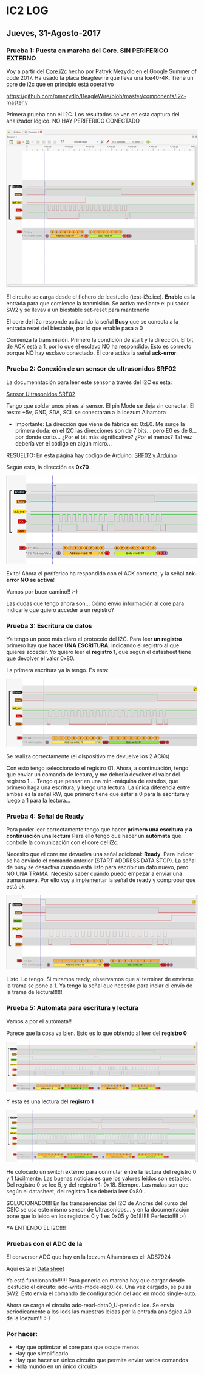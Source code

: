# IC2 LOG

## Jueves, 31-Agosto-2017

### Prueba 1: Puesta en marcha del Core. SIN PERIFERICO EXTERNO

Voy a partir del [Core i2c](https://github.com/pmezydlo/BeagleWire/blob/master/components/i2c-master.v) hecho por Patryk Mezydlo en el Google Summer of code 2017. Ha usado la placa Beaglewire que lleva una Ice40-4K. Tiene un core de i2c que en principio está operativo

https://github.com/pmezydlo/BeagleWire/blob/master/components/i2c-master.v

Primera prueba con el I2C. Los resultados se ven en esta captura del analizador lógico. NO HAY PERIFERICO CONECTADO

![](./Test-1.png)

El circuito se carga desde el fichero de Icestudio (test-i2c.ice). **Enable** es la entrada para que comience la tranmisión. Se activa mediante el pulsador SW2 y se llevav a un biestable set-reset para mantenerlo

El core del i2c responde activando la señal **Busy** que se conecta a la entrada reset del biestable, por lo que enable pasa a 0

Comienza la transmisión. Primero la condición de start y la dirección. El bit de ACK está a 1, por lo que el esclavo NO ha respondido. Esto es correcto porque NO hay esclavo conectado. El core activa la señal **ack-error**.


### Prueba 2: Conexión de un sensor de ultrasonidos SRF02

La documenntación para leer este sensor a través del I2C es esta:

[Sensor Ultrasonidos SRF02](https://www.robot-electronics.co.uk/htm/srf02techI2C.htm)

Tengo que soldar unos pines al sensor. El pin Mode se deja sin conectar. El resto: +5v, GND, SDA, SCL se conectarán a la Icezum Alhambra

* Importante: La dirección que viene de fábrica es: 0xE0. Me surge la primera duda: en el I2C las direcciones son de 7 bits... pero E0 es de 8... por donde corto... ¿Por el bit más significativo? ¿Por el menos? Tal vez debería ver el código en algún micro...

RESUELTO: En esta página hay código de Arduino: [SRF02 y Arduino](https://www.arduino.cc/en/Tutorial/SFRRangerReader)

Según esto, la dirección es **0x70**

![](./Test-2.png)

Éxito! Ahora el periferico ha respondido con el ACK correcto, y la señal **ack-error NO se activa**!

Vamos por buen camino!! :-)

Las dudas que tengo ahora son... Cómo envío información al core para indicarle que quiero acceder a un registro?

### Prueba 3: Escritura de datos

Ya tengo un poco más claro el protocolo del I2C. Para **leer un registro** primero hay que hacer **UNA ESCRITURA**, indicando el registro al que quieres acceder. Yo quiero leer el **registro 1**, que según el datasheet tiene que devolver el valor 0x80.

La primera escritura ya la tengo. Es esta:

![](./Test-3.png)

Se realiza correctamente (el dispositivo me devuelve los 2 ACKs)

Con esto tengo seleccionado el registro 01. Ahora, a continuación, tengo que enviar un comando de lectura, y me debería devolver el valor del registro 1....  Tengo que pensar en una mini-máquina de estados, que primero haga una escritura, y luego una lectura. La única diferencia entre ambas es la señal RW, que primero tiene que estar a 0 para la escritura y luego a 1 para la lectura...

### Prueba 4: Señal de Ready

Para poder leer correctamente tengo que hacer **primero una escritura** y **a continuación una lectura**  Para ello tengo que hacer un **autómata** que controle la comunicación con el core del i2c.

Necesito que el core me devuelva una señal adicional: **Ready**. Para indicar se ha enviado el comando anterior  (START ADDRESS DATA STOP). La señal de busy se desactiva cuando está listo para escribir un dato nuevo, pero NO UNA TRAMA. Necesito saber cuándo puedo empezar a enviar una trama nueva. Por ello voy a implementar la señal de ready y comprobar que está ok

![](./Test-4.png)

Listo. Lo tengo. Si miramos ready, observamos que al terminar de enviarse la trama se pone a 1. Ya tengo la señal que necesito para inciar el envío de la trama de lectura!!!!!!

### Prueba 5: Automata para escritura y lectura

Vamos a por el autómata!!

Parece que la cosa va bien. Esto es lo que obtendo al leer del **registro 0**

![](./Test-5.png)

Y esta es una lectura del **registro 1**

![](./Test-6.png)

He colocado un switch externo para conmutar entre la lectura del registro 0 y 1 fácilmente. Las buenas noticias es que los valores leidos son estables. Del registro 0 se lee 5, y del registro 1: 0x18. Siempre. Las malas son que según el datasheet, del registro 1 se debería leer 0x80...


SOLUCIONADO!!!! En las transparencias del I2C de Andrés del curso del CSIC se usa este mismo sensor de Ultrasonidos... y en la documentación pone que lo leido en los registros 0 y 1 es 0x05 y 0x18!!!!! Perfecto!!!!  :-)

YA ENTIENDO EL I2C!!!!

### Pruebas con el ADC de la

El conversor ADC que hay en la Icezum Alhambra es el: ADS7924

Aquí está el [Data sheet](http://www.ti.com/lit/ds/sbas482b/sbas482b.pdf)

Ya está funcionando!!!!!!  Para ponerlo en marcha hay que cargar desde icestudio el circuito: adc-write-mode-reg0.ice. Una vez cargado, se pulsa SW2. Esto envía el comando de configuración del adc en modo single-auto.

Ahora se carga el circuito adc-read-data0_U-periodic.ice. Se envía periodicamente a los leds las muestras leidas por la entrada analógica A0 de la Icezum!!!  :-)

### Por hacer:

  * Hay que optimizar el core para que ocupe menos
  * Hay que simplificarlo
  * Hay que hacer un único circuito que permita enviar varios comandos
  * Hola mundo en un único circuito
  
